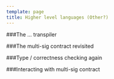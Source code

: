 ```yaml
---
template: page
title: Higher level languages (Other?)
---
```


###The ... transpiler 

###The multi-sig contract revisited

###Type / correctness checking again

###Interacting with multi-sig contract 